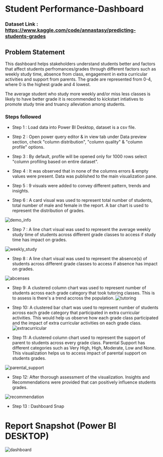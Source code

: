 # Student Performance-Dashboard

### Dataset Link : https://www.kaggle.com/code/annastasy/predicting-students-grades

## Problem Statement

This dashboard helps stakeholders understand students better and factors that affect students perfromances/grades through different factors such as weekly study time, absence from class, engagement in extra curricular activities and support from parents. The grade are represented from 0-4, where 0 is the highest grade and 4 lowest.

The average student who study more weekly and/or miss less classes is likely to have better grade it is recommended to kickstart intiatives to promote study tmie and truancy alleviation among students. 



### Steps followed 

- Step 1 : Load data into Power BI Desktop, dataset is a csv file.
- Step 2 : Open power query editor & in view tab under Data preview section, check "column distribution", "column quality" & "column profile" options.
- Step 3 : By default, profile will be opened only for 1000 rows select "column profiling based on entire dataset".
- Step 4 : It was observed that in none of the columns errors & empty values were present. Data was published to the main visualization pane.
- Step 5 : 9 visuals were added to convey different pattern, trends and insights.

- Step 6 :
A card visual was used to represent total number of students, total number of male and female in the report.  A bar chart is used to represent the distribution of grades.

![demo_info](https://github.com/user-attachments/assets/d3cdb0c5-a7f6-4b9e-91bb-073211732053)

        
 - Step 7 : A line chart visual was used to represent the average weekly study time of students across different grade classes to access if study time has impact on grades.
 
 ![weekly_study](https://github.com/user-attachments/assets/045d7ff0-7468-4600-9e40-3bc89b0e3efb)
 
 - Step 8 :  A line chart visual was used to represent the absence(s) of students across different grade classes to access if absence has impact on grades.
 
![abcenses](https://github.com/user-attachments/assets/bea8428c-56d4-415f-bb80-17e501708fb9)

- Step 9: A clustered column chart was used to represent number of students across each grade category that took tutoring classes. This is to assess is there's a trend accross the population.
![tutoring](https://github.com/user-attachments/assets/77e87ed7-7c0a-4c0f-8abe-835debc89b05)

- Step 10: A clustered bar chart was used to represent number of students across each grade category that participated in extra curricular activities. This would help us observe how each grade class participated and the impact of extra curricular activities on each grade class.
![extracurricular](https://github.com/user-attachments/assets/f5c8f830-347e-4d65-aae1-2465e09ba2f3)

- Step 11: A clustered column chart used to represent the support of parent to students across every grade class. Parental Support has different categories such as Very High, High, Moderate, Low and None. This visualization helps us to access impact of parental support on students grades.

![parental_support](https://github.com/user-attachments/assets/a1410900-e212-4605-9e48-e3348af5fb15)

- Step 12: After thorough assessment of the visualization. Insights and Recommendations were provided that can positively influence students grades.

![recommendation](https://github.com/user-attachments/assets/9c8985e3-7995-4bbc-8af7-a036152025fa)

 - Step 13 : Dashboard Snap
 # Report Snapshot (Power BI DESKTOP)

 
![dashboard](https://github.com/user-attachments/assets/7157cf62-3065-4152-88b4-4b9d568b16a3)


